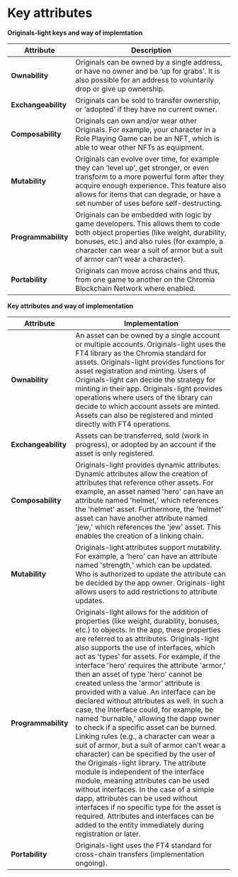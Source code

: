 # Key attributes

**Originals-light keys and way of implemtation**

| Attribute           | Description                                                                                                                                                                                                                                                               |
| ------------------- | ------------------------------------------------------------------------------------------------------------------------------------------------------------------------------------------------------------------------------------------------------------------------- |
| **Ownability**      | Originals can be owned by a single address, or have no owner and be ‘up for grabs’. It is also possible for an address to voluntarily drop or give up ownership.                                                                                                          |
| **Exchangeability** | Originals can be sold to transfer ownership, or ‘adopted’ if they have no current owner.                                                                                                                                                                                  |
| **Composability**   | Originals can own and/or wear other Originals. For example, your character in a Role Playing Game can be an NFT, which is able to wear other NFTs as equipment.                                                                                                           |
| **Mutability**      | Originals can evolve over time, for example they can ‘level up’, get stronger, or even transform to a more powerful form after they acquire enough experience. This feature also allows for items that can degrade, or have a set number of uses before self-destructing. |
| **Programmability** | Originals can be embedded with logic by game developers. This allows them to code both object properties (like weight, durability, bonuses, etc.) and also rules (for example, a character can wear a suit of armor but a suit of armor can’t wear a character).          |
| **Portability**     | Originals can move across chains and thus, from one game to another on the Chromia Blockchain Network where enabled.                                                                                                                                                      |

**Key attributes and way of implementation**

| Attribute           | Implementation                                                                                                                                                                                                                                                                                                                                                                                                                                                                                                                                                                                                                                                                                                                                                                                                                                                                                                                                                                                                                                                                                                                                        |
| ------------------- | ----------------------------------------------------------------------------------------------------------------------------------------------------------------------------------------------------------------------------------------------------------------------------------------------------------------------------------------------------------------------------------------------------------------------------------------------------------------------------------------------------------------------------------------------------------------------------------------------------------------------------------------------------------------------------------------------------------------------------------------------------------------------------------------------------------------------------------------------------------------------------------------------------------------------------------------------------------------------------------------------------------------------------------------------------------------------------------------------------------------------------------------------------- |
| **Ownability**      | An asset can be owned by a single account or multiple accounts. Originals-light uses the FT4 library as the Chromia standard for assets. Originals-light provides functions for asset registration and minting. Users of Originals-light can decide the strategy for minting in their app. Originals-light provides operations where users of the library can decide to which account assets are minted. Assets can also be registered and minted directly with FT4 operations.                                                                                                                                                                                                                                                                                                                                                                                                                                                                                                                                                                                                                                                                       |
| **Exchangeability** | Assets can be transferred, sold (work in progress), or adopted by an account if the asset is only registered.                                                                                                                                                                                                                                                                                                                                                                                                                                                                                                                                                                                                                                                                                                                                                                                                                                                                                                                                                                                                                                         |
| **Composability**   | Originals-light provides dynamic attributes. Dynamic attributes allow the creation of attributes that reference other assets. For example, an asset named 'hero' can have an attribute named 'helmet,' which references the 'helmet' asset. Furthermore, the 'helmet' asset can have another attribute named 'jew,' which references the 'jew' asset. This enables the creation of a linking chain.                                                                                                                                                                                                                                                                                                                                                                                                                                                                                                                                                                                                                                                                                                                                                   |
| **Mutability**      | Originals-light attributes support mutability. For example, a 'hero' can have an attribute named 'strength,' which can be updated. Who is authorized to update the attribute can be decided by the app owner. Originals-light allows users to add restrictions to attribute updates.                                                                                                                                                                                                                                                                                                                                                                                                                                                                                                                                                                                                                                                                                                                                                                                                                                                                  |
| **Programmability** | Originals-light allows for the addition of properties (like weight, durability, bonuses, etc.) to objects. In the app, these properties are referred to as attributes. Originals-light also supports the use of interfaces, which act as 'types' for assets. For example, if the interface 'hero' requires the attribute 'armor,' then an asset of type 'hero' cannot be created unless the 'armor' attribute is provided with a value. An interface can be declared without attributes as well. In such a case, the interface could, for example, be named 'burnable,' allowing the dapp owner to check if a specific asset can be burned. Linking rules (e.g., a character can wear a suit of armor, but a suit of armor can’t wear a character) can be specified by the user of the Originals-light library. The attribute module is independent of the interface module, meaning attributes can be used without interfaces. In the case of a simple dapp, attributes can be used without interfaces if no specific type for the asset is required. Attributes and interfaces can be added to the entity immediately during registration or later. |
| **Portability**     | Originals-light uses the FT4 standard for cross-chain transfers (implementation ongoing).                                                                                                                                                                                                                                                                                                                                                                                                                                                                                                                                                                                                                                                                                                                                                                                                                                                                                                                                                                                                                                                             |
